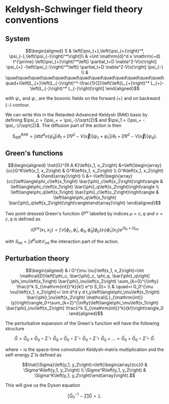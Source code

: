 # Keldysh-Schwinger field theory conventions

## System

```math
\begin{aligned}
S & \left[\psi_{+},\left(\psi_{+}\right)^*, \psi_{-},\left(\psi_{-}\right)^*\right]\\
& =\int \mathrm{d}^d x \mathrm{~d} t^{\prime} 
\left(\psi_{+}\right)^*\left[i \partial_t+D \nabla^2-V(x)\right] \psi_{+} -\left(\psi_{-}\right)^*\left[i \partial_t+D \nabla^2-V(x)\right] \psi_{-}
\\
&
\quad\quad\quad\quad\quad\quad\quad\quad\quad\quad\quad\quad\quad\quad+i\left[L_{+}\left(L_{-}\right)^*-\frac{1}{2}\left(\left(L_{+}\right)^* L_{+}-\left(L_{-}\right)^* L_{-}\right)\right]
\end{aligned}
```

with $\psi_+$ and $\psi_-$ are the bosonic fields on the forward $(+)$ and on backward $(-)$ contour.

We can write this in the Retarded-Advanced-Keldysh (RAK) basis by defining $\psi_c = (\psi_+ + \psi_-)/\sqrt{2}$ and $\psi_1 = (\psi_+ - \psi_-)/\sqrt{2}$. The diffusion part of the action is then

```math
S_{\mathrm{diff}}^{R A K}=\int d t d^d x\left\{\bar{\psi}_q\left[i \partial_t+D \nabla^2-V(\vec{x})\right] \psi_c+\bar{\psi}_c\left[i \partial_t+D \nabla^2-V(\vec{x})\right] \psi_q\right\}.
```

## Green's functions

```math
\begin{aligned}
\hat{G}^{R A K}\left(x_1, x_2\right)
&=\left(\begin{array}{cc}G^K\left(x_1, x_2\right) & G^R\left(x_1, x_2\right) \\ G^A\left(x_1, x_2\right) & 0\end{array}\right) \\
&=-i\left(\begin{array}{cc}\left\langle\phi_c\left(x_1\right) \bar{\phi}_c\left(x_2\right)\right\rangle & \left\langle\phi_c\left(x_1\right) \bar{\phi}_q\left(x_2\right)\right\rangle \\ \left\langle\phi_q\left(x_1\right) \bar{\phi}_c\left(x_2\right)\right\rangle & \left\langle\phi_q\left(x_1\right) \bar{\phi}_q\left(x_2\right)\right\rangle\end{array}\right)
\end{aligned}
```


Two point dressed Green's function $G^{\mu \nu}$ labelled by indices $\mu=c,q$ and $\nu=c,q$ is defined as

```math
i G^{\mu \nu}\left(x_1, x_2\right)=\int \mathcal{D}\left[\phi_c, \bar{\phi}_c, \phi_q, \bar{\phi}_q\right] \phi_\mu\left(x_1\right) \bar{\phi}_\nu\left(x_2\right) e^{i S_0+i S_{\mathrm{int}}}
```

with $S_\mathrm{int} = \int d^{d}x d t \mathcal{L}_\mathrm{int}$ the interaction part of the action.

## Perturbation theory

```math
\begin{aligned}
& i G^{\mu \nu}\left(x_1, x_2\right)=\int \mathcal{D}\left[\phi_c, \bar{\phi}_c, \phi_q, \bar{\phi}_q\right] \phi_\mu\left(x_1\right) \bar{\phi}_\nu\left(x_2\right) \sum_{k=0}^{\infty} \frac{i^k S_{\mathrm{int}}^k}{k!} e^{i S_0}= \\ & \quad=i G_0^{\mu \nu}\left(x_1, x_2\right)+i \int d^d y d t_y\left\langle\phi_\mu\left(x_1\right) \bar{\phi}_\nu\left(x_2\right) \mathcal{L}_{\mathrm{int}}(y)\right\rangle_0+\sum_{k=2}^{\infty}\left\langle\phi_\mu\left(x_1\right) \bar{\phi}_\nu\left(x_2\right) \frac{i^k S_{\mathrm{int}}^k}{k!}\right\rangle_0 .
\end{aligned}
```

The perturbative expansion of the Green's function will have the following structure

```math
\hat{G}=\hat{G}_0+\hat{G}_0 \circ \hat{\Sigma} \circ \hat{G}_0+\hat{G}_0 \circ \hat{\Sigma} \circ \hat{G}_0 \circ \hat{\Sigma} \circ \hat{G}_0+\ldots=\hat{G}_0+\hat{G}_0 \circ \hat{\Sigma} \circ \hat{G}.
```

where $\circ$ is the space-time convolution Keldysh-matrix multiplication and the self-energy $\hat{\Sigma}$ is defined as

```math
\hat{\Sigma}\left(y_1, y_2\right)=\left(\begin{array}{cc}0 & \Sigma^A\left(y_1, y_2\right) \\ \Sigma^R\left(y_1, y_2\right) & \Sigma^K\left(y_1, y_2\right)\end{array}\right).
```

This will give us the Dyson equation

```math
[\hat{G}_0^{-1} -\hat{\Sigma} ]\hat{G}=\mathbb{1}.
```
